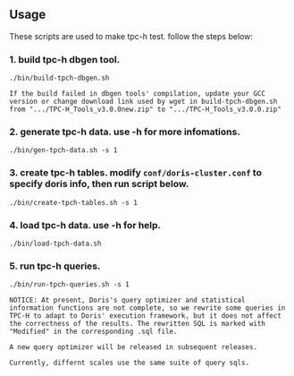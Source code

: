 <!--
Licensed to the Apache Software Foundation (ASF) under one
or more contributor license agreements.  See the NOTICE file
distributed with this work for additional information
regarding copyright ownership.  The ASF licenses this file
to you under the Apache License, Version 2.0 (the
"License"); you may not use this file except in compliance
with the License.  You may obtain a copy of the License at

  http://www.apache.org/licenses/LICENSE-2.0

Unless required by applicable law or agreed to in writing,
software distributed under the License is distributed on an
"AS IS" BASIS, WITHOUT WARRANTIES OR CONDITIONS OF ANY
KIND, either express or implied.  See the License for the
specific language governing permissions and limitations
under the License.
-->

## Usage

These scripts are used to make tpc-h test.
follow the steps below:

### 1. build tpc-h dbgen tool.

    ./bin/build-tpch-dbgen.sh

    If the build failed in dbgen tools' compilation, update your GCC version or change download link used by wget in build-tpch-dbgen.sh from ".../TPC-H_Tools_v3.0.0new.zip" to ".../TPC-H_Tools_v3.0.0.zip"

### 2. generate tpc-h data. use -h for more infomations.

    ./bin/gen-tpch-data.sh -s 1

### 3. create tpc-h tables. modify `conf/doris-cluster.conf` to specify doris info, then run script below.

    ./bin/create-tpch-tables.sh -s 1

### 4. load tpc-h data. use -h for help.

    ./bin/load-tpch-data.sh

### 5. run tpc-h queries.

    ./bin/run-tpch-queries.sh -s 1

    NOTICE: At present, Doris's query optimizer and statistical information functions are not complete, so we rewrite some queries in TPC-H to adapt to Doris' execution framework, but it does not affect the correctness of the results. The rewritten SQL is marked with "Modified" in the corresponding .sql file.

    A new query optimizer will be released in subsequent releases.

    Currently, differnt scales use the same suite of query sqls.
